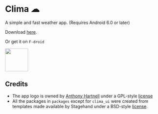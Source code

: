 # Clima ☁

A simple and fast weather app. (Requires Android 6.0 or later)

Download [here](https://github.com/PrestoSole/clima/releases).

Or get it on `F-droid`

<img src="https://fdroid.gitlab.io/artwork/badge/get-it-on.png" height="75">


## Credits

* The app logo is owned by [Anthony Hartnell](https://github.com/WebAssembler) under a GPL-style [license](https://github.com/WebAssembler/weatherpress-dashboard/blob/master/LICENSE)
* All the packages in `packages` except for `clima_ui` were created from templates made available by Stagehand under a BSD-style [license](https://github.com/dart-lang/stagehand/blob/master/LICENSE).
